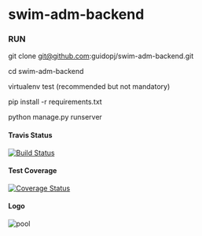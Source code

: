 # swim-adm-backend

### RUN

git clone git@github.com:guidopj/swim-adm-backend.git

cd swim-adm-backend

virtualenv test (recommended but not mandatory)

pip install -r requirements.txt

python manage.py runserver

#### Travis Status

[![Build Status](https://travis-ci.com/guidopj/swim-adm-backend.svg?branch=master)](https://travis-ci.com/guidopj/swim-adm-backend)

#### Test Coverage

[![Coverage Status](https://coveralls.io/repos/github/guidopj/swim-adm-backend/badge.svg?branch=master)](https://coveralls.io/github/guidopj/swim-adm-backend?branch=master)

#### Logo

![pool](https://user-images.githubusercontent.com/1202022/80389646-b52ceb00-8881-11ea-94fe-07dfa54af59b.jpg)
